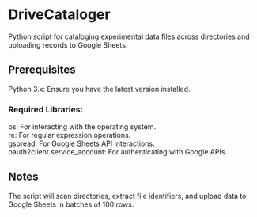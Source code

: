 # DriveCataloger
Python script for cataloging experimental data files across directories and uploading records to Google Sheets.

## Prerequisites
Python 3.x: Ensure you have the latest version installed.

### Required Libraries:
os: For interacting with the operating system.\
re: For regular expression operations.\
gspread: For Google Sheets API interactions.\
oauth2client.service_account: For authenticating with Google APIs.

## Notes
The script will scan directories, extract file identifiers, and upload data to Google Sheets in batches of 100 rows.
